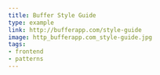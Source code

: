 ```yaml
---
title: Buffer Style Guide
type: example
link: http://bufferapp.com/style-guide
image: http_bufferapp.com_style-guide.jpg
tags:
- frontend
- patterns
---
```


